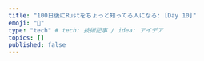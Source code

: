 ```yaml
---
title: "100日後にRustをちょっと知ってる人になる: [Day 10]"
emoji: "🦀"
type: "tech" # tech: 技術記事 / idea: アイデア
topics: []
published: false
---
```

